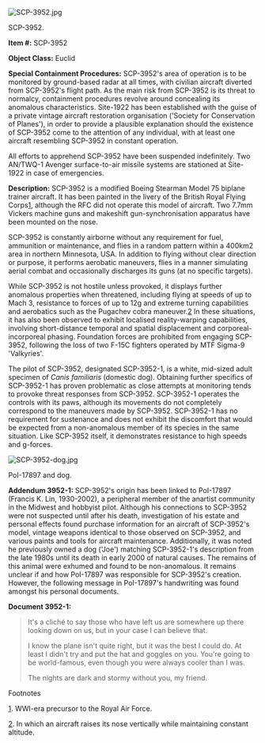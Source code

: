 ![SCP-3952.jpg](http://scp-wiki.wdfiles.com/local--files/scp-3952/SCP-3952.jpg)

SCP-3952.

**Item #:** SCP-3952

**Object Class:** Euclid

**Special Containment Procedures:** SCP-3952's area of operation is to be monitored by ground-based radar at all times, with civilian aircraft diverted from SCP-3952's flight path. As the main risk from SCP-3952 is its threat to normalcy, containment procedures revolve around concealing its anomalous characteristics. Site-1922 has been established with the guise of a private vintage aircraft restoration organisation ('Society for Conservation of Planes'), in order to provide a plausible explanation should the existence of SCP-3952 come to the attention of any individual, with at least one aircraft resembling SCP-3952 in constant operation.

All efforts to apprehend SCP-3952 have been suspended indefinitely. Two AN/TWQ-1 Avenger surface-to-air missile systems are stationed at Site-1922 in case of emergencies.

**Description:** SCP-3952 is a modified Boeing Stearman Model 75 biplane trainer aircraft. It has been painted in the livery of the British Royal Flying Corps[1](javascript:;), although the RFC did not operate this model of aircraft. Two 7.7mm Vickers machine guns and makeshift gun-synchronisation apparatus have been mounted on the nose.

SCP-3952 is constantly airborne without any requirement for fuel, ammunition or maintenance, and flies in a random pattern within a 400km2 area in northern Minnesota, USA. In addition to flying without clear direction or purpose, it performs aerobatic maneuvers, flies in a manner simulating aerial combat and occasionally discharges its guns (at no specific targets).

While SCP-3952 is not hostile unless provoked, it displays further anomalous properties when threatened, including flying at speeds of up to Mach 3, resistance to forces of up to 12g and extreme turning capabilities and aerobatics such as the Pugachev cobra maneuver.[2](javascript:;) In these situations, it has also been observed to exhibit localised reality-warping capabilities, involving short-distance temporal and spatial displacement and corporeal-incorporeal phasing. Foundation forces are prohibited from engaging SCP-3952, following the loss of two F-15C fighters operated by MTF Sigma-9 'Valkyries'.

The pilot of SCP-3952, designated SCP-3952-1, is a white, mid-sized adult specimen of _Canis familiaris_ (domestic dog). Obtaining further specifics of SCP-3952-1 has proven problematic as close attempts at monitoring tends to provoke threat responses from SCP-3952. SCP-3952-1 operates the controls with its paws, although its movements do not completely correspond to the maneuvers made by SCP-3952. SCP-3952-1 has no requirement for sustenance and does not exhibit the discomfort that would be expected from a non-anomalous member of its species in the same situation. Like SCP-3952 itself, it demonstrates resistance to high speeds and g-forces.

![SCP-3952-dog.jpg](http://scp-wiki.wdfiles.com/local--files/scp-3952/SCP-3952-dog.jpg)

PoI-17897 and dog.

**Addendum 3952-1:** SCP-3952's origin has been linked to PoI-17897 (Francis K. Lin, 1930-2002), a peripheral member of the anartist community in the Midwest and hobbyist pilot. Although his connections to SCP-3952 were not suspected until after his death, investigation of his estate and personal effects found purchase information for an aircraft of SCP-3952's model, vintage weapons identical to those observed on SCP-3952, and various paints and tools for aircraft maintenance. Additionally, it was noted he previously owned a dog ('Joe') matching SCP-3952-1's description from the late 1980s until its death in early 2000 of natural causes. The remains of this animal were exhumed and found to be non-anomalous. It remains unclear if and how PoI-17897 was responsible for SCP-3952's creation. However, the following message in PoI-17897's handwriting was found amongst his personal documents.

**Document 3952-1:**

> It's a cliché to say those who have left us are somewhere up there looking down on us, but in your case I can believe that.
> 
> I know the plane isn't quite right, but it was the best I could do. At least I didn't try and put the hat and goggles on you. You're going to be world-famous, even though you were always cooler than I was.
> 
> The nights are dark and stormy without you, my friend.

Footnotes

[1](javascript:;). WWI-era precursor to the Royal Air Force.

[2](javascript:;). In which an aircraft raises its nose vertically while maintaining constant altitude.